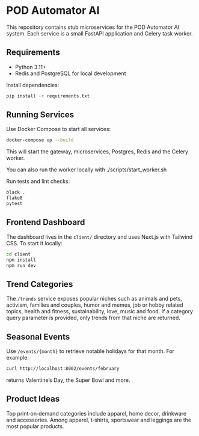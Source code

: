 # POD Automator AI

This repository contains stub microservices for the POD Automator AI system. Each service is a small FastAPI application and Celery task worker.

## Requirements
- Python 3.11+
- Redis and PostgreSQL for local development

Install dependencies:
```bash
pip install -r requirements.txt
```

## Running Services
Use Docker Compose to start all services:
```bash
docker-compose up --build
```

This will start the gateway, microservices, Postgres, Redis and the Celery worker.

You can also run the worker locally with ./scripts/start_worker.sh

Run tests and lint checks:
```bash
black .
flake8
pytest
```

## Frontend Dashboard

The dashboard lives in the `client/` directory and uses Next.js with Tailwind CSS.
To start it locally:

```bash
cd client
npm install
npm run dev
```

## Trend Categories
The `/trends` service exposes popular niches such as animals and pets, activism,
families and couples, humor and memes, job or hobby related topics, health and
fitness, sustainability, love, music and food. If a category query parameter is
provided, only trends from that niche are returned.

## Seasonal Events
Use `/events/{month}` to retrieve notable holidays for that month. For example:

```bash
curl http://localhost:8002/events/february
```

returns Valentine’s Day, the Super Bowl and more.

## Product Ideas
Top print‑on‑demand categories include apparel, home decor, drinkware and
accessories. Among apparel, t‑shirts, sportswear and leggings are the most
popular products.
